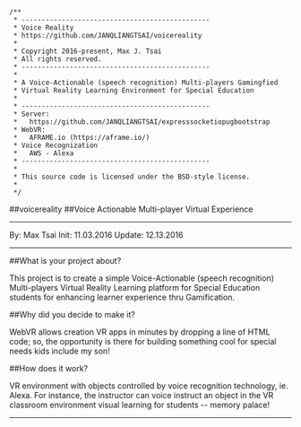 
```
/**
 * -----------------------------------------------
 * Voice Reality
 * https://github.com/JANQLIANGTSAI/voicereality
 *
 * Copyright 2016-present, Max J. Tsai
 * All rights reserved.
 * -----------------------------------------------
 *
 * A Voice-Actionable (speech recognition) Multi-players Gamingfied 
 * Virtual Reality Learning Environment for Special Education
 *
 * -----------------------------------------------
 * Server: 
 *   https://github.com/JANQLIANGTSAI/expresssocketiopugbootstrap
 * WebVR:
 *   AFRAME.io (https://aframe.io/)
 * Voice Recognization
 *   AWS - Alexa
 * -----------------------------------------------
 *
 * This source code is licensed under the BSD-style license.
 *
 */
```


 
##voicereality
##Voice Actionable Multi-player Virtual Experience

***

By: Max Tsai
Init: 11.03.2016
Update: 12.13.2016 

***

##What is your project about?

This project is to create a simple Voice-Actionable (speech recognition) Multi-players Virtual Reality Learning platform for Special Education students for enhancing learner experience thru Gamification.

##Why did you decide to make it?

WebVR allows creation VR apps in minutes by dropping a line of HTML code; so, the opportunity is there for building something cool for special needs kids include my son!

##How does it work?

VR environment with objects controlled by voice recognition technology, ie. Alexa. For instance, the instructor can voice instruct an object in the VR classroom environment visual learning for students -- memory palace!

***
